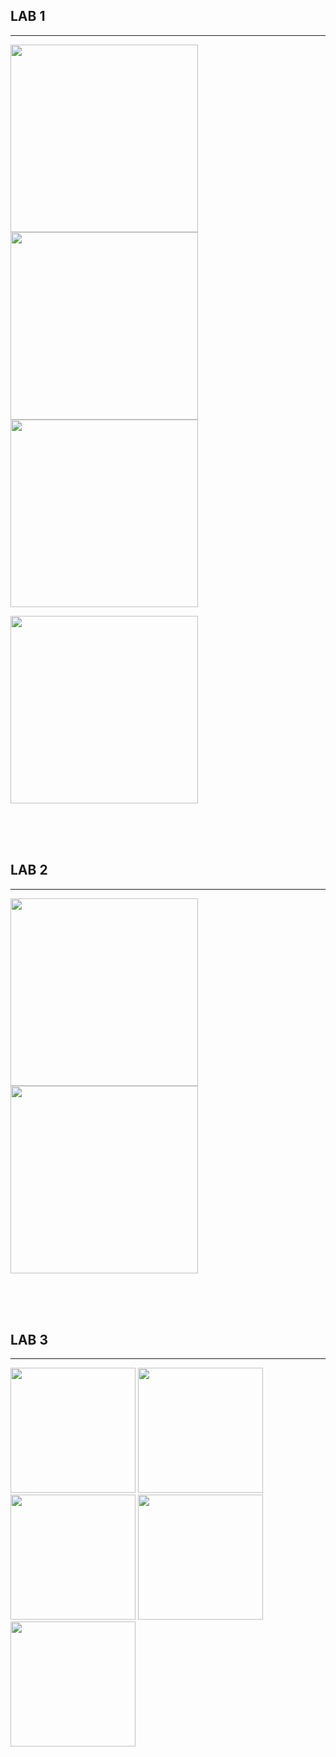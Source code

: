 ## LAB 1
---
<p float="left">
  <img src="Lab1/SS/1_1.png" width="300" />
  <img src="Lab1/SS/1_2.png" width="300" />
  <img src="Lab1/SS/1_3.png" width="300" />
</p>
<p float="left">
  <img src="Lab1/SS/A_1.png" width="300" />
</p>

<br/>
<br/>
<br/>

## LAB 2
---
<p float="left">
  <img src="Lab2/SS/2_1.png" width="300" />
  <img src="Lab2/SS/2_2.png" width="300" />
</p>

<br/>
<br/>
<br/>

## LAB 3
---
<p float="left">
  <img src="Lab3/SS/E_1.png" width="200" />
  <img src="Lab3/SS/E_3.png" width="200" />
  <img src="Lab3/SS/E_4.png" width="200" />
  <img src="Lab3/SS/E_5.png" width="200" />
  <img src="Lab3/SS/E_6.png" width="200" />
</p>
